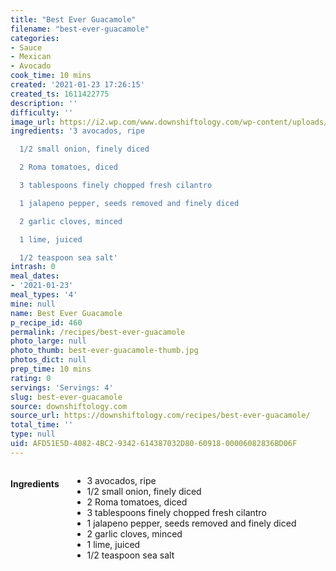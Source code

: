 ```yaml
---
title: "Best Ever Guacamole"
filename: "best-ever-guacamole"
categories:
- Sauce
- Mexican
- Avocado
cook_time: 10 mins
created: '2021-01-23 17:26:15'
created_ts: 1611422775
description: ''
difficulty: ''
image_url: https://i2.wp.com/www.downshiftology.com/wp-content/uploads/2019/04/Guacamole-3-2-150x225.jpg
ingredients: '3 avocados, ripe

  1/2 small onion, finely diced

  2 Roma tomatoes, diced

  3 tablespoons finely chopped fresh cilantro

  1 jalapeno pepper, seeds removed and finely diced

  2 garlic cloves, minced

  1 lime, juiced

  1/2 teaspoon sea salt'
intrash: 0
meal_dates:
- '2021-01-23'
meal_types: '4'
mine: null
name: Best Ever Guacamole
p_recipe_id: 460
permalink: /recipes/best-ever-guacamole
photo_large: null
photo_thumb: best-ever-guacamole-thumb.jpg
photos_dict: null
prep_time: 10 mins
rating: 0
servings: 'Servings: 4'
slug: best-ever-guacamole
source: downshiftology.com
source_url: https://downshiftology.com/recipes/best-ever-guacamole/
total_time: ''
type: null
uid: AFD51E5D-4082-4BC2-9342-614387032D80-60918-00006082836BD06F
---
```

<div class="large-8 medium-7 columns" id="writeup">	</div><!-- #writeup -->
</div><!-- #row-one -->
<div class="row" id="row-two">	<div class="medium-4 small-5 columns" id="ingredients"><h4>Ingredients</h4><div class="box box-ingredients content"><ul>
<li>3 avocados, ripe</li>
<li>1/2 small onion, finely diced</li>
<li>2 Roma tomatoes, diced</li>
<li>3 tablespoons finely chopped fresh cilantro</li>
<li>1 jalapeno pepper, seeds removed and finely diced</li>
<li>2 garlic cloves, minced</li>
<li>1 lime, juiced</li>
<li>1/2 teaspoon sea salt</li>
</ul>
</div>	</div>	<div class="medium-6 small-7 columns" id="directions">	</div>